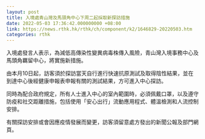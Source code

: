 ```yaml
---
layout: post
title: 入境處青山灣及馬頭角中心下周二起採取新探訪措施
date: 2022-05-03 17:36:42.000000000 +08:00
link: https://news.rthk.hk/rthk/ch/component/k2/1646829-20220503.htm
categories: rthk
---
```


入境處發言人表示，為減低高傳染性變異病毒株傳入風險，青山灣入境事務中心及馬頭角羈留中心，將實施新措施。

由本月10日起，訪客須於探訪當天自行進行快速抗原測試及取得陰性結果，並在到達中心後經健康申報表申報有關的測試結果，方可進入中心探訪。

同時為配合政府規定，所有人士進入中心的室內範圍時，必須佩戴口罩，以及遵守防疫和社交距離措施，包括使用「安心出行」流動應用程式、體溫檢測和人流控制安排。

有關探訪安排或會因應疫情發展而變更，訪客須留意處方發出的新聞公報及部門網頁。
